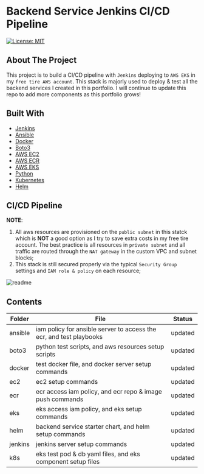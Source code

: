 # Backend Service Jenkins CI/CD Pipeline
[![License: MIT](https://img.shields.io/badge/License-MIT-yellow.svg)](https://opensource.org/licenses/MIT)

## About The Project
This project is to build a CI/CD pipeline with ```Jenkins``` deploying to ```AWS EKS``` in my ```free tire AWS account```. This stack is majorly used to deploy & test all the backend services I created in this portfolio. I will continue to update this repo to add more components as this portfolio grows!  

## Built With
* [Jenkins](https://www.jenkins.io/)
* [Ansible](https://docs.ansible.com/)
* [Docker](https://www.docker.com/)
* [Boto3](https://boto3.amazonaws.com/v1/documentation/api/latest/index.html)
* [AWS EC2](https://aws.amazon.com/pm/ec2/?gclid=Cj0KCQjw-_mvBhDwARIsAA-Q0Q5DAq27oOGG8rixMZ5HumlUxEzfgMfL8yJkJ4izhPX2tHA952NS1PQaAg7AEALw_wcB&trk=8c0f4d22-7932-45ae-9a50-7ec3d0775c47&sc_channel=ps&ef_id=Cj0KCQjw-_mvBhDwARIsAA-Q0Q5DAq27oOGG8rixMZ5HumlUxEzfgMfL8yJkJ4izhPX2tHA952NS1PQaAg7AEALw_wcB:G:s&s_kwcid=AL!4422!3!472464674288!e!!g!!ec2!11346198414!112250790958)
* [AWS ECR](https://aws.amazon.com/ecr/)
* [AWS EKS](https://aws.amazon.com/eks/)
* [Python](https://www.python.org/)
* [Kubernetes](https://kubernetes.io/)
* [Helm](https://helm.sh/)

## CI/CD Pipeline

**NOTE**: 
1. All aws resources are provisioned on the ```public subnet``` in this statck which is **NOT** a good option as I try to save extra costs in my free tire account. The best practice is all resources in ```private subnet``` and all traffic are routed through the ```NAT gateway``` in the custom VPC and subnet blocks;
2. This stack is still secured properly via the typical ```Security Group``` settings and ```IAM role & policy``` on each resource; 

![readme](https://github.com/mlmaster1995/chris-service-portfolio/assets/55723894/7742ddc5-7e87-4cfc-920a-4d5d31e7e68b)

## Contents

| Folder        | File             | Status    |
| ------------- |---------------- |:---------:|
| ansible       | iam policy for ansible server to access the ecr, and test playbooks    | updated |
| boto3         | python test scripts, and aws resources setup scripts          |   updated |
| docker        | test docker file, and docker server setup commands         |    updated |
| ec2           | ec2 setup commands         |  updated |
| ecr           | ecr access iam policy, and ecr repo & image push commands          |    updated |
| eks           | eks access iam policy, and eks setup commands         |    updated |
| helm          | backend service starter chart, and helm setup commands         |    updated |
| jenkins       | jenkins server setup commands         | updated  |
| k8s           | eks test pod & db yaml files, and eks component setup files         |    updated |
